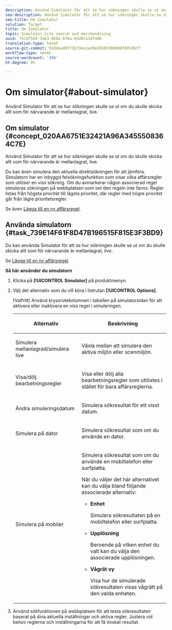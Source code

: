 ```yaml
---
description: Använd Simulator för att se hur sökningen skulle se ut om du skulle skicka allt som för närvarande är mellanlagrat, live.
seo-description: Använd Simulator för att se hur sökningen skulle se ut om du skulle skicka allt som för närvarande är mellanlagrat, live.
seo-title: Om Simulator
solution: Target
title: Om Simulator
topic: Simulator,Site search and merchandising
uuid: 7ec8f5b9-3ab3-4b9a-bf8a-65d0ca1dfddb
translation-type: tm+mt
source-git-commit: 91ddead9f73b73ea1a20e26582998966f801d6ff
workflow-type: tm+mt
source-wordcount: '398'
ht-degree: 0%

---
```



# Om simulator{#about-simulator}

Använd Simulator för att se hur sökningen skulle se ut om du skulle skicka allt som för närvarande är mellanlagrat, live.

## Om simulator {#concept_020AA6751E32421A96A3455508364C7E}

Använd Simulator för att se hur sökningen skulle se ut om du skulle skicka allt som för närvarande är mellanlagrat, live.

Du kan även simulera den aktuella direktsökningen för att jämföra. Simulatorn har en inbyggd felsökningsfunktion som visar vilka affärsregler som utlöser en viss sökning. Om du avmarkerar någon associerad regel simuleras sökningen på webbplatsen som om den regeln inte fanns. Regler listas från högsta prioritet till lägsta prioritet, där regler med högre prioritet går från lägre prioritetsregler.

Se även [Lägga till en ny affärsregel](c-about-rules-menu/c-about-business-rules.md#task_BD3B31ED48BB4B1B8F1DCD3BFA2528E7).

## Använda simulatorn {#task_739E14F61F8D47B196515F815E3F3BD9}

Du kan använda Simulator för att se hur sökningen skulle se ut om du skulle skicka allt som för närvarande är mellanlagrat, live.

Se [Lägga till en ny affärsregel](c-about-rules-menu/c-about-business-rules.md#task_BD3B31ED48BB4B1B8F1DCD3BFA2528E7).

**Så här använder du simulatorn**

1. Klicka på **[!UICONTROL Simulator]** på produktmenyn.
1. Välj det alternativ som du vill köra i listrutan **[!UICONTROL Options]**.

   <!-- 
   
   r_simulator_page_options.xml
   
   -->

   (Valfritt) Använd kryssrutekolumnen i tabellen på simulatorsidan för att aktivera eller inaktivera en viss regel i simuleringen.

   <table> 
    <thead> 
      <tr> 
      <th colname="col1" class="entry"> <p>Alternativ </p> </th> 
      <th colname="col2" class="entry"> <p>Beskrivning </p> </th> 
      </tr> 
    </thead>
    <tbody> 
      <tr> 
      <td colname="col1"> <p><span class="uicontrol">Simulera mellanlagrad/simulera live</span> </p> </td> 
      <td colname="col2"> <p>Växla mellan att simulera den aktiva miljön eller scenmiljön. </p> </td> 
      </tr> 
      <tr> 
      <td colname="col1"> <p><span class="uicontrol">Visa/dölj bearbetningsregler</span> </p> </td> 
      <td colname="col2"> <p>Visa eller dölj alla bearbetningsregler som utlöstes i stället för bara affärsreglerna. </p> </td> 
      </tr> 
      <tr> 
      <td colname="col1"> <p><span class="uicontrol">Ändra simuleringsdatum</span> </p> </td> 
      <td colname="col2"> <p>Simulera sökresultat för ett visst datum. </p> </td> 
      </tr> 
      <tr> 
      <td colname="col1"> <p><span class="uicontrol">Simulera på dator</span> </p> </td> 
      <td colname="col2"> <p>Simulera sökresultat som om du använde en dator. </p> </td> 
      </tr> 
      <tr> 
      <td colname="col1"> <p><span class="uicontrol">Simulera på mobiler</span> </p> </td> 
      <td colname="col2"> <p>Simulera sökresultat som om du använde en mobiltelefon eller surfplatta. </p> <p>När du väljer det här alternativet kan du välja bland följande associerade alternativ: </p> 
        <ul id="ul_2A9901418212486A8EE67A78CB99CBE4"> 
        <li id="li_B210E954DF0D44C397718112C72C2103"> <b><span class="uicontrol">Enhet</span></b> <p>Simulera sökresultaten på en mobiltelefon eller surfplatta. </p> </li> 
        <li id="li_90B64EAA0B57446A90CE22172E703594"> <b><span class="uicontrol">Upplösning</span></b> <p>Beroende på vilken enhet du valt kan du välja den associerade upplösningen. </p> </li> 
        <li id="li_042AF9FA3FA846EDB48F7296DB361515"> <b><span class="uicontrol">Vågrät vy</span></b> <p>Visa hur de simulerade sökresultaten visas vågrätt på den valda enheten. </p> </li> 
        </ul> </td> 
      </tr> 
    </tbody> 
    </table>

1. Använd sökfunktionen på webbplatsen för att testa sökresultaten baserat på dina aktuella inställningar och aktiva regler. Justera vid behov reglerna och inställningarna för att få önskat resultat.
